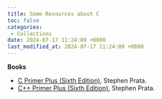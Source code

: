 ```yaml
---
title: Some Resources about C
toc: false
categories:
 - Collections
date: 2024-07-17 11:24:09 +0800
last_modified_at: 2024-07-17 11:24:09 +0800
---
```


**Books**

- [C Primer Plus (Sixth Edition)](http://54.186.36.238/C%20Primer%20Plus%206th%20(2013).pdf), Stephen Prata.
- [C++ Primer Plus (Sixth Edition)](https://zhjwpku.com/assets/pdf/books/C++.Primer.Plus.6th.Edition.Oct.2011.pdf), Stephen Prata.